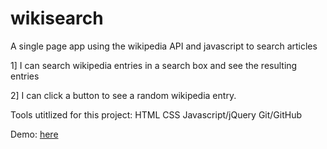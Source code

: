 # wikisearch

A single page app using the wikipedia API and javascript to search articles

1] I can search wikipedia entries in a search box and see the resulting entries

2] I can click a button to see a random wikipedia entry.

Tools utitlized for this project:
HTML
CSS
Javascript/jQuery
Git/GitHub

Demo: <a href="https://dipa27.github.io/dipa_wikisearch.github.io/">here</a>
